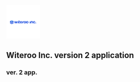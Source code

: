 <img src="./public/img/logo - white.JPG" height="90">

## Witeroo Inc. version 2 application

### ver. 2 app.